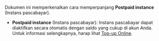 Dokumen ini memperkenalkan cara memperpanjang **Postpaid instance** (Instans pascabayar).

 - **Postpaid instance** (Instans pascabayar): Instans pascabayar dapat diaktifkan secara otomatis dengan saldo yang cukup di akun Anda. Untuk informasi selengkapnya, harap lihat [Top-up Online](https://intl.cloud.tencent.com/document/product/555/7425).

